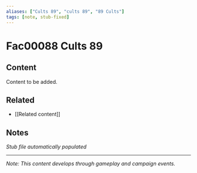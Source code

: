 ```yaml
---
aliases: ["Cults 89", "cults 89", "89 Cults"]
tags: [note, stub-fixed]
---
```


# Fac00088 Cults 89

## Content
Content to be added.

## Related
- [[Related content]]

## Notes
*Stub file automatically populated*

---
*Note: This content develops through gameplay and campaign events.*